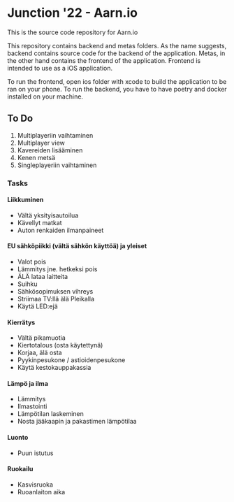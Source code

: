 # Junction '22 - Aarn.io

This is the source code repository for Aarn.io

This repository contains backend and metas folders. As the name suggests, backend contains source code for the backend of the application.
Metas, in the other hand contains the frontend of the application. Frontend is intended to use as a iOS application.

To run the frontend, open ios folder with xcode to build the application to be ran on your phone.
To run the backend, you have to have poetry and docker installed on your machine. 

## To Do
1. Multiplayeriin vaihtaminen
2. Multiplayer view
3. Kavereiden lisääminen
4. Kenen metsä
5. Singleplayeriin vaihtaminen

### Tasks

#### Liikkuminen
* Vältä yksityisautoilua
* Kävellyt matkat
* Auton renkaiden ilmanpaineet

#### EU sähköpiikki (vältä sähkön käyttöä) ja yleiset
* Valot pois
* Lämmitys jne. hetkeksi pois
* ÄLÄ lataa laitteita
* Suihku
* Sähkösopimuksen vihreys
* Striimaa TV:llä älä Pleikalla
* Käytä LED:ejä 



#### Kierrätys
* Vältä pikamuotia
* Kiertotalous (osta käytettynä)
* Korjaa, älä osta
* Pyykinpesukone / astioidenpesukone
* Käytä kestokauppakassia

#### Lämpö ja ilma
* Lämmitys
* Ilmastointi
* Lämpötilan laskeminen
* Nosta jääkaapin ja pakastimen lämpötilaa

#### Luonto
* Puun istutus

#### Ruokailu
* Kasvisruoka
* Ruoanlaiton aika

